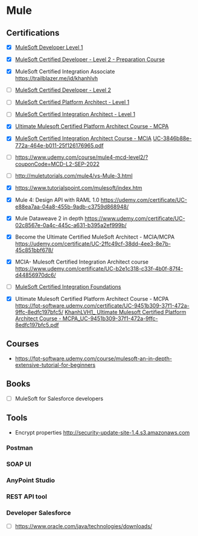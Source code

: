 # Mule
## Certifications
- [x] [MuleSoft Developer Level 1](https://github.com/lvhkhanh/Mule/files/9594153/report.1._KhanhLVH_MCD.pdf)
- [x] [MuleSoft Certified Developer - Level 2 - Preparation Course](https://www.udemy.com/certificate/UC-eeec800a-1a4f-4aa2-bd96-3a8da09e2aab/)
- [x] MuleSoft Certified Integration Associate https://trailblazer.me/id/khanhlvh
- [ ] [MuleSoft Certified Developer - Level 2](https://training.mulesoft.com/certification/developer-mule4-level2)
- [ ] [MuleSoft Certified Platform Architect - Level 1](https://training.mulesoft.com/certification/architect-platform-level1)
- [ ] [MuleSoft Certified Integration Architect - Level 1](https://training.mulesoft.com/certification/architect-integration-level1)
- [x] [Ultimate Mulesoft Certified Platform Architect Course - MCPA](https://udemy-certificate.s3.amazonaws.com/pdf/UC-9451b309-37f1-472a-9ffc-8edfc197bfc5.pdf)
- [x] [MuleSoft Certified Integration Architect Course - MCIA](https://fpt-software.udemy.com/certificate/UC-3846b88e-772a-464e-b011-25f126176965/) [UC-3846b88e-772a-464e-b011-25f126176965.pdf](https://github.com/lvhkhanh/Mule/files/11421222/UC-3846b88e-772a-464e-b011-25f126176965.pdf)

- [ ] https://www.udemy.com/course/mule4-mcd-level2/?couponCode=MCD-L2-SEP-2022
- [ ] http://muletutorials.com/mule4/vs-Mule-3.html
- [x] https://www.tutorialspoint.com/mulesoft/index.htm
- [x] Mule 4: Design API with RAML 1.0 https://udemy.com/certificate/UC-e88ea7aa-04a8-455b-9adb-c3759d868948/
- [x] Mule Dataweave 2 in depth https://www.udemy.com/certificate/UC-02c8567e-0a4c-445c-a631-b395a2ef999b/
- [x] Become the Ultimate Certified MuleSoft Architect - MCIA/MCPA https://udemy.com/certificate/UC-2ffc49cf-38dd-4ee3-8e7b-45c851bbf678/
- [x] MCIA- Mulesoft Certified Integration Architect course https://www.udemy.com/certificate/UC-b2e1c318-c33f-4b0f-87f4-d44856970dc6/
- [ ] [MuleSoft Certified Integration Foundations](https://training.mulesoft.com/certification/foundations-integration)
- [x] Ultimate Mulesoft Certified Platform Architect Course - MCPA https://fpt-software.udemy.com/certificate/UC-9451b309-37f1-472a-9ffc-8edfc197bfc5/ [KhanhLVH1_ Ultimate Mulesoft Certified Platform Architect Course - MCPA_UC-9451b309-37f1-472a-9ffc-8edfc197bfc5.pdf](https://github.com/lvhkhanh/Mule/files/11175303/KhanhLVH1_.Ultimate.Mulesoft.Certified.Platform.Architect.Course.-.MCPA_UC-9451b309-37f1-472a-9ffc-8edfc197bfc5.pdf)

## Courses
- https://fpt-software.udemy.com/course/mulesoft-an-in-depth-extensive-tutorial-for-beginners
## Books
- [ ] MuleSoft for Salesforce developers
## Tools
- Encrypt properties http://security-update-site-1.4.s3.amazonaws.com
### Postman
### SOAP UI
### AnyPoint Studio
### REST API tool
### Developer Salesforce
- [ ] https://www.oracle.com/java/technologies/downloads/
